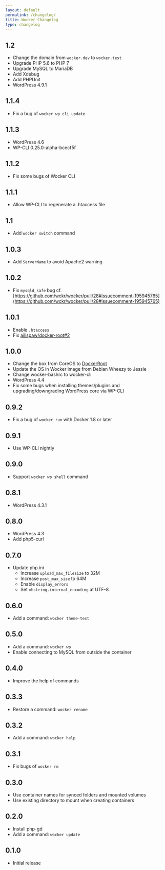 ```yaml
---
layout: default
permalink: /changelog/
title: Wocker Changelog
type: changelog
---
```


## 1.2
- Change the domain from `wocker.dev` to `wocker.test`
- Upgrade PHP 5.6 to PHP 7
- Upgrade MySQL to MariaDB
- Add Xdebug
- Add PHPUnit
- WordPress 4.9.1

## 1.1.4
- Fix a bug of `wocker wp cli update`

## 1.1.3
- WordPress 4.6
- WP-CLI 0.25.0-alpha-bcecf5f

## 1.1.2
- Fix some bugs of Wocker CLI

## 1.1.1
- Allow WP-CLI to regenerate a .htaccess file

## 1.1
- Add `wocker switch` command

## 1.0.3
- Add `ServerName` to avoid Apache2 warning

## 1.0.2
- Fix `mysqld_safe` bug cf. [https://github.com/wckr/wocker/pull/28#issuecomment-195945765](https://github.com/wckr/wocker/pull/28#issuecomment-195945765)

## 1.0.1
- Enable `.htaccess`
- Fix [ailispaw/docker-root#2](https://github.com/ailispaw/docker-root/issues/2)

## 1.0.0
- Change the box from CoreOS to [DockerRoot](https://github.com/ailispaw/docker-root)
- Update the OS in Wocker image from Debian Wheezy to Jessie
- Change wocker-bashrc to wocker-cli
- WordPress 4.4
- Fix some bugs when installing themes/plugins and upgrading/downgrading WordPress core via WP-CLI

## 0.9.2
- Fix a bug of `wocker run` with Docker 1.8 or later

## 0.9.1
- Use WP-CLI nightly

## 0.9.0
- Support `wocker wp shell` command

## 0.8.1
- WordPress 4.3.1

## 0.8.0

- WordPress 4.3
- Add php5-curl

## 0.7.0

- Update php.ini
  - Increase `upload_max_filesize` to 32M
  - Increase `post_max_size` to 64M
  - Enable `display_errors`
  - Set `mbstring.internal_encoding` at UTF-8

## 0.6.0

- Add a command: `wocker theme-test`

## 0.5.0

- Add a command: `wocker wp`
- Enable connecting to MySQL from outside the container

## 0.4.0

- Improve the help of commands

## 0.3.3

- Restore a command: `wocker rename`

## 0.3.2

- Add a command: `wocker help`

## 0.3.1

- Fix bugs of `wocker rm`

## 0.3.0

- Use container names for synced folders and mounted volumes
- Use existing directory to mount when creating containers

## 0.2.0

- Install php-gd
- Add a command: `wocker update`

## 0.1.0

- Initial release

